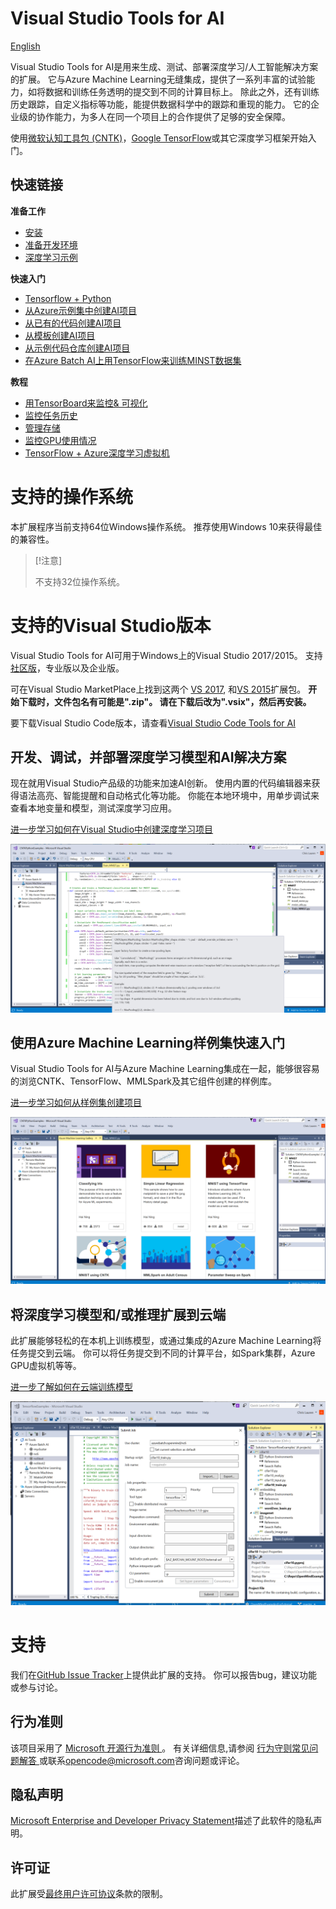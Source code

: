 # Visual Studio Tools for AI

[English](/README.md)

Visual Studio Tools for AI是用来生成、测试、部署深度学习/人工智能解决方案的扩展。 它与Azure Machine Learning无缝集成，提供了一系列丰富的试验能力，如将数据和训练任务透明的提交到不同的计算目标上。 除此之外，还有训练历史跟踪，自定义指标等功能，能提供数据科学中的跟踪和重现的能力。 它的企业级的协作能力，为多人在同一个项目上的合作提供了足够的安全保障。

使用[微软认知工具包 (CNTK)](http://www.microsoft.com/en-us/cognitive-toolkit)，[Google TensorFlow](https://www.tensorflow.org)或其它深度学习框架开始入门。

## 快速链接

**准备工作**

- [安装](docs/installation.md)
- [准备开发环境](docs/prepare-localmachine.md)
- [深度学习示例](https://github.com/Microsoft/samples-for-ai)

**快速入门**

- [Tensorflow + Python](docs/tensorflow-local.md)
- [从Azure示例集中创建AI项目](docs/quickstart-00-project-from-azuremachinelearning-gallery.md)
- [从已有的代码创建AI项目](docs/quickstart-01-project-from-existing.md)
- [从模板创建AI项目](docs/quickstart-02-project-from-template.md)
- [从示例代码仓库创建AI项目](docs/quickstart-03-project-from-repository.md)
- [在Azure Batch AI上用TensorFlow来训练MINST数据集](docs/quickstart-04-train-azure-batchai.md)

**教程**

- [用TensorBoard来监控& 可视化](docs/monitor-tensorboard.md)
- [监控任务历史](docs/job-history.md)
- [管理存储](docs/manage-storage.md)
- [监控GPU使用情况](docs/gpu-utilization.md)
- [TensorFlow + Azure深度学习虚拟机](docs/tensorflow-vm.md)

# 支持的操作系统

本扩展程序当前支持64位Windows操作系统。 推荐使用Windows 10来获得最佳的兼容性。

> [!注意]
> 
> 不支持32位操作系统。

# 支持的Visual Studio版本

Visual Studio Tools for AI可用于Windows上的Visual Studio 2017/2015。 支持[社区版](https://www.visualstudio.com/downloads/)，专业版以及企业版。

可在Visual Studio MarketPlace上找到这两个 [VS 2017](https://marketplace.visualstudio.com/items?itemName=ms-toolsai.vstoolsai-vs2017), 和[VS 2015](https://marketplace.visualstudio.com/items?itemName=ms-toolsai.vstoolsai-vs2015)扩展包。 **开始下载时，文件包名有可能是".zip"。 请在下载后改为".vsix"，然后再安装。**

要下载Visual Studio Code版本，请查看[Visual Studio Code Tools for AI](http://aka.ms/vscodetoolsforai)

## 开发、调试，并部署深度学习模型和AI解决方案

现在就用Visual Studio产品级的功能来加速AI创新。 使用内置的代码编辑器来获得语法高亮、智能提醒和自动格式化等功能。 你能在本地环境中，用单步调试来查看本地变量和模型，测试深度学习应用。

[进一步学习如何在Visual Studio中创建深度学习项目](docs/quickstart-02-project-from-template.md)

![深度学习集成开发环境](docs/media/ide.png)

## 使用Azure Machine Learning样例集快速入门

Visual Studio Tools for AI与Azure Machine Learning集成在一起，能够很容易的浏览CNTK、TensorFlow、MMLSpark及其它组件创建的样例库。

[进一步学习如何从样例集创建项目](docs/quickstart-00-project-from-azuremachinelearning-gallery.md)

![示例浏览](docs/media/gallery.png)

## 将深度学习模型和/或推理扩展到云端

此扩展能够轻松的在本机上训练模型，或通过集成的Azure Machine Learning将任务提交到云端。 你可以将任务提交到不同的计算平台，如Spark集群，Azure GPU虚拟机等等。

[进一步了解如何在云端训练模型](docs/tensorflow-vm.md)

![提交任务](docs/media/submitjobs.png)

# 支持

我们在[GitHub Issue Tracker](http://github.com/Microsoft/vs-tools-for-ai/issues)上提供此扩展的支持。 你可以报告bug，建议功能或参与讨论。

## 行为准则

该项目采用了 [ Microsoft 开源行为准则 ](https://opensource.microsoft.com/codeofconduct/)。 有关详细信息,请参阅 [ 行为守则常见问题解答 ](https://opensource.microsoft.com/codeofconduct/faq/) 或联系<opencode@microsoft.com>咨询问题或评论。

## 隐私声明

[Microsoft Enterprise and Developer Privacy Statement](https://go.microsoft.com/fwlink/?LinkId=786907&lang=en7)描述了此软件的隐私声明。

## 许可证

此扩展受[最终用户许可协议](https://www.visualstudio.com/license-terms/mlt552233/)条款的限制。